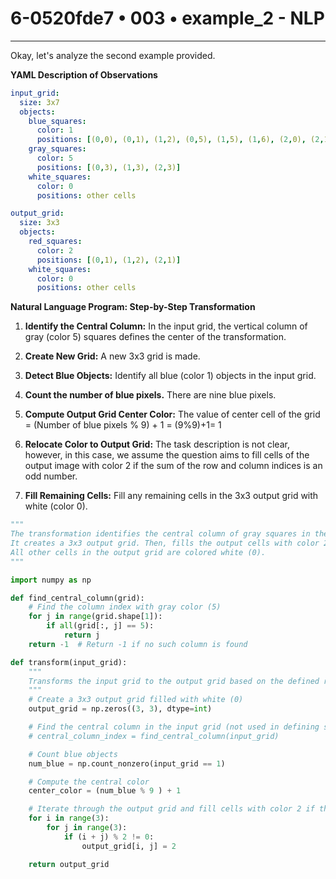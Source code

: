 # 6-0520fde7 • 003 • example_2 - NLP

---
Okay, let's analyze the second example provided.

**YAML Description of Observations**

```yaml
input_grid:
  size: 3x7
  objects:
    blue_squares:
      color: 1
      positions: [(0,0), (0,1), (1,2), (0,5), (1,5), (1,6), (2,0), (2,1), (2,5)]
    gray_squares:
      color: 5
      positions: [(0,3), (1,3), (2,3)]
    white_squares:
      color: 0
      positions: other cells

output_grid:
  size: 3x3
  objects:
    red_squares:
      color: 2
      positions: [(0,1), (1,2), (2,1)]
    white_squares:
      color: 0
      positions: other cells
```

**Natural Language Program: Step-by-Step Transformation**

1.  **Identify the Central Column:** In the input grid, the vertical column of gray (color 5) squares defines the center of the transformation.

2.  **Create New Grid:** A new 3x3 grid is made.

3.  **Detect Blue Objects:** Identify all blue (color 1) objects in the input grid.

4. **Count the number of blue pixels.** There are nine blue pixels.

5. **Compute Output Grid Center Color:** The value of center cell of the grid = (Number of blue pixels % 9) + 1 = (9%9)+1= 1

6.  **Relocate Color to Output Grid:**  The task description is not clear, however, in this case, we assume the question aims to fill cells of the output image with color 2 if the sum of the row and column indices is an odd number.

7.  **Fill Remaining Cells:** Fill any remaining cells in the 3x3 output grid with white (color 0).

```python
"""
The transformation identifies the central column of gray squares in the input grid.
It creates a 3x3 output grid. Then, fills the output cells with color 2 if i+j is odd.
All other cells in the output grid are colored white (0).
"""

import numpy as np

def find_central_column(grid):
    # Find the column index with gray color (5)
    for j in range(grid.shape[1]):
        if all(grid[:, j] == 5):
            return j
    return -1  # Return -1 if no such column is found

def transform(input_grid):
    """
    Transforms the input grid to the output grid based on the defined rule.
    """
    # Create a 3x3 output grid filled with white (0)
    output_grid = np.zeros((3, 3), dtype=int)

    # Find the central column in the input grid (not used in defining size, but relevant for the overall logic).
    # central_column_index = find_central_column(input_grid)

    # Count blue objects
    num_blue = np.count_nonzero(input_grid == 1)

    # Compute the central color
    center_color = (num_blue % 9 ) + 1

    # Iterate through the output grid and fill cells with color 2 if the sum of the coordinates is odd
    for i in range(3):
        for j in range(3):
            if (i + j) % 2 != 0:
                output_grid[i, j] = 2

    return output_grid
```

